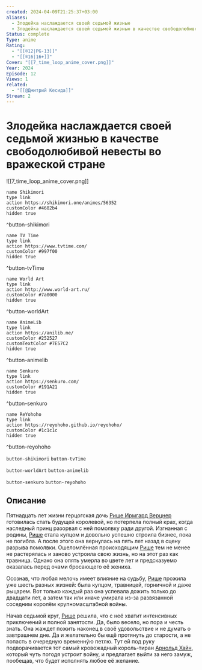 ```yaml
---
created: 2024-04-09T21:25:37+03:00
aliases:
  - Злодейка наслаждается своей седьмой жизнью
  - Злодейка наслаждается своей седьмой жизнью в качестве свободолюбивой невесты во вражеской стране
Status: complete
Type: anime
Rating:
  - "[[®️12|PG-13]]"
  - "[[®️16|16+]]"
Cover: "[[7_time_loop_anime_cover.png]]"
Year: 2024
Episode: 12
Views: 1
related:
  - "[[@Дмитрий Кесида]]"
Stream: 2
---
```


# Злодейка наслаждается своей седьмой жизнью в качестве свободолюбивой невесты во вражеской стране

![[7_time_loop_anime_cover.png]]


```button
name Shikimori
type link
action https://shikimori.one/animes/56352
customColor #4682b4
hidden true
```
^button-shikimori

```button
name TV Time
type link
action https://www.tvtime.com/
customColor #997f00
hidden true
```
^button-tvTime

```button
name World Art
type link
action http://www.world-art.ru/
customColor #7a0000
hidden true
```
^button-worldArt

```button
name AnimeLib
type link
action https://anilib.me/
customColor #252527
customTextColor #7E57C2
hidden true
```
^button-animelib

```button
name Senkuro
type link
action https://senkuro.com/
customColor #191A21
hidden true
```
^button-senkuro

```button
name ReYohoho
type link
action https://reyohoho.github.io/reyohoho/
customColor #1c1c1c
hidden true
```
^button-reyohoho

`button-shikimori` `button-tvTime`

`button-worldArt` `button-animelib`

`button-senkuro` `button-reyohoho`

## Описание

Пятнадцать лет жизни герцогская дочь [Рише Ирмгард Верцнер](https://shikimori.one/characters/190938-rishe-irmgard-wertsner) готовилась стать будущей королевой, но потерпела полный крах, когда наследный принц разорвал с ней помолвку ради другой. Изгнанная с родины, [Рише](https://shikimori.one/characters/190938-rishe-irmgard-wertsner) стала купцом и довольно успешно строила бизнес, пока не погибла. А после этого она вернулась на пять лет назад в сцену разрыва помолвки. Ошеломлённая происходящим [Рише](https://shikimori.one/characters/190938-rishe-irmgard-wertsner) тем не менее не растерялась и заново устроила свою жизнь, но на этот раз как травница. Однако она опять умерла во цвете лет и предсказуемо оказалась перед очами бросающего её жениха.

Осознав, что любая мелочь имеет влияние на судьбу, [Рише](https://shikimori.one/characters/190938-rishe-irmgard-wertsner) прожила уже шесть разных жизней: была купцом, травницей, горничной и даже рыцарем. Вот только каждый раз она успевала дожить только до двадцати лет, а затем так или иначе умирала из-за развязанной соседним королём крупномасштабной войны.

Начав седьмой круг, [Рише](https://shikimori.one/characters/190938-rishe-irmgard-wertsner) решила, что с неё хватит интенсивных приключений и полной занятости. Да, было весело, но пора и честь знать. Она жаждет пожить наконец в своё удовольствие и не думать о завтрашнем дне. Да и желательно бы ещё протянуть до старости, а не попасть в очередную временнýю петлю. Тут ей под руку подворачивается тот самый кровожадный король-тиран [Арнольд Хайн](https://shikimori.one/characters/190940-arnold-hein), который чуть погодя устроит войну, и предлагает выйти за него замуж, пообещав, что будет исполнять любое её желание.
